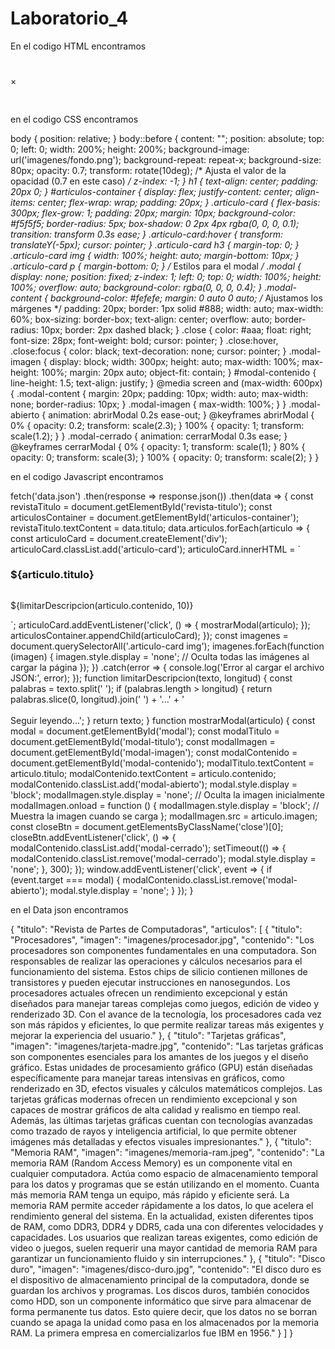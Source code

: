 # Laboratorio_4


En el codigo HTML encontramos

<!DOCTYPE html>
<html>
<head>
 <title>Revista Interactiva</title>
 <link rel="stylesheet" type="text/css" href="estilos.css">
</head>
<body>
 <h1 id="revista-titulo"></h1>
 <div id="articulos-container"></div>
 <div id="modal" class="modal">
 <div class="modal-content">
 <span class="close">&times;</span>
 <h2 id="modal-titulo"></h2>
 <img id="modal-imagen" src="" alt="" class="modal-imagen">
 <p id="modal-contenido"></p>
 </div>
 </div>
 <script src="app.js"></script>
</body>
</html>

en el codigo CSS encontramos

body {
    position: relative;
   }
   body::before {
    content: "";
    position: absolute;
    top: 0;
    left: 0;
    width: 200%;
    height: 200%;
    background-image: url('imagenes/fondo.png');
    background-repeat: repeat-x;
    background-size: 80px;
    opacity: 0.7;
    transform: rotate(10deg);
    /* Ajusta el valor de la opacidad (0.7 en este caso) */
    z-index: -1;
   }
   h1 {
    text-align: center;
    padding: 20px 0;
   }
   #articulos-container {
    display: flex;
    justify-content: center;
    align-items: center;
    flex-wrap: wrap;
    padding: 20px;
   }
   .articulo-card {
    flex-basis: 300px;
    flex-grow: 1;
    padding: 20px;
    margin: 10px;
    background-color: #f5f5f5;
    border-radius: 5px;
    box-shadow: 0 2px 4px rgba(0, 0, 0, 0.1);
    transition: transform 0.3s ease;
   }
   .articulo-card:hover {
    transform: translateY(-5px);
    cursor: pointer;
   }
   .articulo-card h3 {
    margin-top: 0;
   }
   .articulo-card img {
    width: 100%;
    height: auto;
    margin-bottom: 10px;
   }
   .articulo-card p {
    margin-bottom: 0;
   }
   /* Estilos para el modal */
   .modal {
    display: none;
    position: fixed;
    z-index: 1;
    left: 0;
    top: 0;
    width: 100%;
    height: 100%;
    overflow: auto;
    background-color: rgba(0, 0, 0, 0.4);
   }
   .modal-content {
    background-color: #fefefe;
    margin: 0 auto 0 auto;
    /* Ajustamos los márgenes */
    padding: 20px;
    border: 1px solid #888;
    width: auto;
    max-width: 60%;
    box-sizing: border-box;
    text-align: center;
    overflow: auto;
    border-radius: 10px;
    border: 2px dashed black;
   }
   .close {
    color: #aaa;
    float: right;
    font-size: 28px;
    font-weight: bold;
    cursor: pointer;
   }
   .close:hover,
   .close:focus {
    color: black;
    text-decoration: none;
    cursor: pointer;
   }
   .modal-imagen {
    display: block;
    width: 300px;
    height: auto;
    max-width: 100%;
    max-height: 100%;
    margin: 20px auto;
    object-fit: contain;
   }
   #modal-contenido {
    line-height: 1.5;
    text-align: justify;
   }
   @media screen and (max-width: 600px) {
    .modal-content {
    margin: 20px;
    padding: 10px;
    width: auto;
    max-width: none;
    border-radius: 10px;
    }
    .modal-imagen {
    max-width: 100%;
    }
   }
   .modal-abierto {
    animation: abrirModal 0.2s ease-out;
   }
   @keyframes abrirModal {
    0% {
    opacity: 0.2;
    transform: scale(2.3);
    }
    100% {
    opacity: 1;
    transform: scale(1.2);
    }
   }
   .modal-cerrado {
    animation: cerrarModal 0.3s ease;
   }
   @keyframes cerrarModal {
    0% {
    opacity: 1;
    transform: scale(1);
    }
    80% {
    opacity: 0;
    transform: scale(3);
    }
    100% {
    opacity: 0;
    transform: scale(2);
    }
   }


   en el codigo Javascript encontramos

   fetch('data.json')
 .then(response => response.json())
 .then(data => {
 const revistaTitulo = document.getElementById('revista-titulo');
 const articulosContainer = document.getElementById('articulos-container');
 revistaTitulo.textContent = data.titulo;
 data.articulos.forEach(articulo => {
 const articuloCard = document.createElement('div');
 articuloCard.classList.add('articulo-card');
 articuloCard.innerHTML = `
 <h3>${articulo.titulo}</h3>
 <img src="${articulo.imagen}" alt="">
 <p>${limitarDescripcion(articulo.contenido, 10)}</p>
 `;
 articuloCard.addEventListener('click', () => {
 mostrarModal(articulo);
 });
 articulosContainer.appendChild(articuloCard);
 });
 const imagenes = document.querySelectorAll('.articulo-card img');
 imagenes.forEach(function (imagen) {
 imagen.style.display = 'none'; // Oculta todas las imágenes al cargar la página
 });
 })
 .catch(error => {
 console.log('Error al cargar el archivo JSON:', error);
 });
function limitarDescripcion(texto, longitud) {
 const palabras = texto.split(' ');
 if (palabras.length > longitud) {
 return palabras.slice(0, longitud).join(' ') + '...' + '<br><br>Seguir leyendo...';
 }
 return texto;
}
function mostrarModal(articulo) {
 const modal = document.getElementById('modal');
 const modalTitulo = document.getElementById('modal-titulo');
 const modalImagen = document.getElementById('modal-imagen');
 const modalContenido = document.getElementById('modal-contenido');
 modalTitulo.textContent = articulo.titulo;
 modalContenido.textContent = articulo.contenido;
 modalContenido.classList.add('modal-abierto');
 modal.style.display = 'block';
 modalImagen.style.display = 'none'; // Oculta la imagen inicialmente
 modalImagen.onload = function () {
 modalImagen.style.display = 'block'; // Muestra la imagen cuando se carga
 };
 modalImagen.src = articulo.imagen;
 const closeBtn = document.getElementsByClassName('close')[0];
 closeBtn.addEventListener('click', () => {
 modalContenido.classList.add('modal-cerrado');
 setTimeout(() => {
 modalContenido.classList.remove('modal-cerrado');
 modal.style.display = 'none';
 }, 300);
 });
 window.addEventListener('click', event => {
 if (event.target === modal) {
 modalContenido.classList.remove('modal-abierto');
 modal.style.display = 'none';
 }
 });
}


en el Data json encontramos

{
    "titulo": "Revista de Partes de Computadoras",
    "articulos": [
    {
    "titulo": "Procesadores",
    "imagen": "imagenes/procesador.jpg",
    "contenido": "Los procesadores son componentes fundamentales en una computadora. Son responsables de realizar las operaciones y cálculos necesarios para el funcionamiento del sistema. Estos chips de silicio contienen millones de transistores y pueden ejecutar instrucciones en nanosegundos. Los procesadores actuales ofrecen un rendimiento excepcional y están diseñados para manejar tareas complejas como juegos, edición de video y renderizado 3D. Con el avance de la tecnología, los procesadores cada vez son más rápidos y eficientes, lo que permite realizar tareas más exigentes y mejorar la experiencia del usuario."
    },
    {
    "titulo": "Tarjetas gráficas",
    "imagen": "imagenes/tarjeta-madre.jpg",
    "contenido": "Las tarjetas gráficas son componentes esenciales para los amantes de los juegos y el diseño gráfico. Estas unidades de procesamiento gráfico (GPU) están diseñadas específicamente para manejar tareas intensivas en gráficos, como renderizado en 3D, efectos visuales y cálculos matemáticos complejos. Las tarjetas gráficas modernas ofrecen un rendimiento excepcional y son capaces de mostrar gráficos de alta calidad y realismo en tiempo real. Además, las últimas tarjetas gráficas cuentan con tecnologías avanzadas como trazado de rayos y inteligencia artificial, lo que permite obtener imágenes más detalladas y efectos visuales impresionantes."
    },
    {
    "titulo": "Memoria RAM",
    "imagen": "imagenes/memoria-ram.jpeg",
    "contenido": "La memoria RAM (Random Access Memory) es un componente vital en cualquier computadora. Actúa como espacio de almacenamiento temporal para los datos y programas que se están utilizando en el momento. Cuanta más memoria RAM tenga un equipo, más rápido y eficiente será. La memoria RAM permite acceder rápidamente a los datos, lo que acelera el rendimiento general del sistema. En la actualidad, existen diferentes tipos de RAM, como DDR3, DDR4 y DDR5, cada una con diferentes velocidades y capacidades. Los usuarios que realizan tareas exigentes, como edición de video o juegos, suelen requerir una mayor cantidad de memoria RAM para garantizar un funcionamiento fluido y sin interrupciones."
    },
    {
    "titulo": "Disco duro",
    "imagen": "imagenes/disco-duro.jpg",
    "contenido": "El disco duro es el dispositivo de almacenamiento principal de la computadora, donde se guardan los archivos y programas. Los discos duros, también conocidos como HDD, son un componente informático que sirve para almacenar de forma permanente tus datos. Esto quiere decir, que los datos no se borran cuando se apaga la unidad como pasa en los almacenados por la memoria RAM. La primera empresa en comercializarlos fue IBM en 1956."
    }
    ]
   }

   
